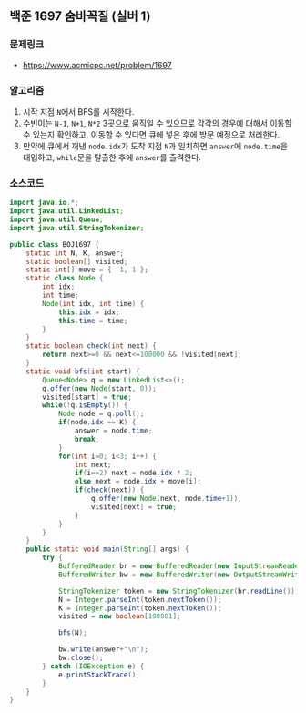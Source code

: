 ## 백준 1697 숨바꼭질 (실버 1)

### 문제링크
- https://www.acmicpc.net/problem/1697

### 알고리즘
1. 시작 지점 `N`에서 BFS를 시작한다.
2. 수빈이는 `N-1`, `N+1`, `N*2` 3곳으로 움직일 수 있으므로 각각의 경우에 대해서 이동할 수 있는지 확인하고, 이동할 수 있다면 큐에 넣은 후에 방문 예정으로 처리한다.
3. 만약에 큐에서 꺼낸 `node.idx`가 도착 지점 `N`과 일치하면 `answer`에 `node.time`을 대입하고, `while`문을 탈출한 후에 `answer`를 출력한다.

### 소스코드
```java
import java.io.*;
import java.util.LinkedList;
import java.util.Queue;
import java.util.StringTokenizer;

public class BOJ1697 {
    static int N, K, answer;
    static boolean[] visited;
    static int[] move = { -1, 1 };
    static class Node {
        int idx;
        int time;
        Node(int idx, int time) {
            this.idx = idx;
            this.time = time;
        }
    }
    static boolean check(int next) {
        return next>=0 && next<=100000 && !visited[next];
    }
    static void bfs(int start) {
        Queue<Node> q = new LinkedList<>();
        q.offer(new Node(start, 0));
        visited[start] = true;
        while(!q.isEmpty()) {
            Node node = q.poll();
            if(node.idx == K) {
                answer = node.time;
                break;
            }
            for(int i=0; i<3; i++) {
                int next;
                if(i==2) next = node.idx * 2;
                else next = node.idx + move[i];
                if(check(next)) {
                    q.offer(new Node(next, node.time+1));
                    visited[next] = true;
                }
            }
        }
    }
    public static void main(String[] args) {
        try {
            BufferedReader br = new BufferedReader(new InputStreamReader(System.in));
            BufferedWriter bw = new BufferedWriter(new OutputStreamWriter(System.out));

            StringTokenizer token = new StringTokenizer(br.readLine());
            N = Integer.parseInt(token.nextToken());
            K = Integer.parseInt(token.nextToken());
            visited = new boolean[100001];

            bfs(N);

            bw.write(answer+"\n");
            bw.close();
        } catch (IOException e) {
            e.printStackTrace();
        }
    }
}
```